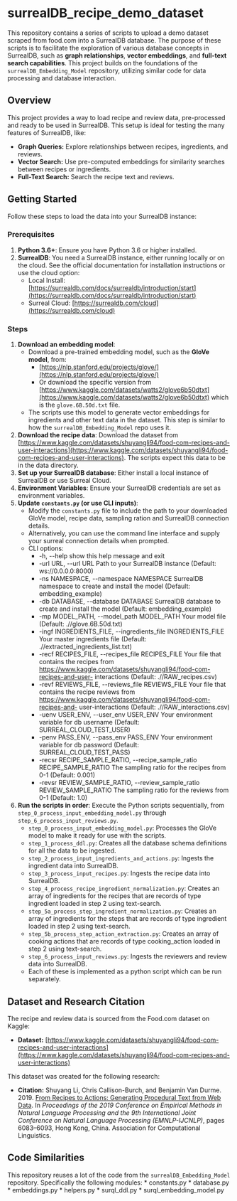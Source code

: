 # surrealDB_recipe_demo_dataset

This repository contains a series of scripts to upload a demo dataset scraped from food.com into a SurrealDB database. The purpose of these scripts is to facilitate the exploration of various database concepts in SurrealDB, such as **graph relationships**, **vector embeddings**, and **full-text search capabilities**. This project builds on the foundations of the `surrealDB_Embedding_Model` repository, utilizing similar code for data processing and database interaction.

## Overview

This project provides a way to load recipe and review data, pre-processed and ready to be used in SurrealDB. This setup is ideal for testing the many features of SurrealDB, like:

*   **Graph Queries:** Explore relationships between recipes, ingredients, and reviews.
*   **Vector Search:** Use pre-computed embeddings for similarity searches between recipes or ingredients.
*   **Full-Text Search:** Search the recipe text and reviews.

## Getting Started

Follow these steps to load the data into your SurrealDB instance:

### Prerequisites

1.  **Python 3.6+**: Ensure you have Python 3.6 or higher installed.
2.  **SurrealDB**: You need a SurrealDB instance, either running locally or on the cloud. See the official documentation for installation instructions or use the cloud option:
    *   Local Install: [https://surrealdb.com/docs/surrealdb/introduction/start](https://surrealdb.com/docs/surrealdb/introduction/start)
    *   Surreal Cloud: [https://surrealdb.com/cloud](https://surrealdb.com/cloud)

### Steps

1.  **Download an embedding model**:
    *   Download a pre-trained embedding model, such as the **GloVe model**, from:
        *   [https://nlp.stanford.edu/projects/glove/](https://nlp.stanford.edu/projects/glove/)
        *  Or download the specific version from [https://www.kaggle.com/datasets/watts2/glove6b50dtxt](https://www.kaggle.com/datasets/watts2/glove6b50dtxt) which is the `glove.6B.50d.txt` file.
    *   The scripts use this model to generate vector embeddings for ingredients and other text data in the dataset. This step is similar to how the `surrealDB_Embedding_Model` repo uses it.
2.  **Download the recipe data**: Download the dataset from [https://www.kaggle.com/datasets/shuyangli94/food-com-recipes-and-user-interactions](https://www.kaggle.com/datasets/shuyangli94/food-com-recipes-and-user-interactions). The scripts expect this data to be in the data directory.
3.  **Set up your SurrealDB database**: Either install a local instance of SurrealDB or use Surreal Cloud.
4.  **Environment Variables**: Ensure your SurrealDB credentials are set as environment variables.
5.  **Update `constants.py` (or use CLI inputs)**:
    *   Modify the `constants.py` file to include the path to your downloaded GloVe model, recipe data, sampling ration and SurrealDB connection details.
    *   Alternatively, you can use the command line interface and supply your surreal connection details when prompted.
    * CLI options:
      * -h, --help            show this help message and exit
      * -url URL, --url URL   Path to your SurrealDB instance (Default: ws://0.0.0.0:8000)
      * -ns NAMESPACE, --namespace NAMESPACE
                        SurrealDB namespace to create and install the model (Default: embedding_example)
      * -db DATABASE, --database DATABASE
                        SurrealDB database to create and install the model (Default: embedding_example)
      * -mp MODEL_PATH, --model_path MODEL_PATH
                        Your model file (Default: .//glove.6B.50d.txt)
      * -ingf INGREDIENTS_FILE, --ingredients_file INGREDIENTS_FILE
                        Your master ingredients file (Default: .//extracted_ingredients_list.txt)
      * -recf RECIPES_FILE, --recipes_file RECIPES_FILE
                        Your file that contains the recipes from https://www.kaggle.com/datasets/shuyangli94/food-com-recipes-and-user-
                        interactions (Default: .//RAW_recipes.csv)
      * -revf REVIEWS_FILE, --reviews_file REVIEWS_FILE
                        Your file that contains the recipe reviews from https://www.kaggle.com/datasets/shuyangli94/food-com-recipes-and-
                        user-interactions (Default: .//RAW_interactions.csv)
      * -uenv USER_ENV, --user_env USER_ENV
                        Your environment variable for db username (Default: SURREAL_CLOUD_TEST_USER)
      * -penv PASS_ENV, --pass_env PASS_ENV
                        Your environment variable for db password (Default: SURREAL_CLOUD_TEST_PASS)
      * -recsr RECIPE_SAMPLE_RATIO, --recipe_sample_ratio RECIPE_SAMPLE_RATIO
                        The sampling ratio for the recipes from 0-1 (Default: 0.001)
      * -revsr REVIEW_SAMPLE_RATIO, --review_sample_ratio REVIEW_SAMPLE_RATIO
                        The sampling ratio for the reviews from 0-1 (Default: 1.0)
6.  **Run the scripts in order**: Execute the Python scripts sequentially, from `step_0_process_input_embedding_model.py` through `step_6_process_input_reviews.py`.
    *   `step_0_process_input_embedding_model.py`: Processes the GloVe model to make it ready for use with the scripts.
    *   `step_1_process_ddl.py`: Creates all the database schema definitions for all the data to be ingested.
    *   `step_2_process_input_ingredients_and_actions.py`: Ingests the ingredient data into SurrealDB.
    *   `step_3_process_input_recipes.py`: Ingests the recipe data into SurrealDB.
    *   `step_4_process_recipe_ingredient_normalization.py`: Creates an array of ingredients for the recipes that are records of type ingredient loaded in step 2 using text-search.
    *   `step_5a_process_step_ingredient_normalization.py`: Creates an array of ingredients for the steps that are records of type ingredient loaded in step 2 using text-search.
    *   `step_5b_process_step_action_extraction.py`: Creates an array of cooking actions that are records of type cooking_action loaded in step 2 using text-search.
    *   `step_6_process_input_reviews.py`: Ingests the reviewers and review data into SurrealDB.
    * Each of these is implemented as a python script which can be run separately.

## Dataset and Research Citation

The recipe and review data is sourced from the Food.com dataset on Kaggle:

*   **Dataset:** [https://www.kaggle.com/datasets/shuyangli94/food-com-recipes-and-user-interactions](https://www.kaggle.com/datasets/shuyangli94/food-com-recipes-and-user-interactions)

This dataset was created for the following research:

*   **Citation:** Shuyang Li, Chris Callison-Burch, and Benjamin Van Durme. 2019. [From Recipes to Actions: Generating Procedural Text from Web Data](https://aclanthology.org/D19-1613/). In *Proceedings of the 2019 Conference on Empirical Methods in Natural Language Processing and the 9th International Joint Conference on Natural Language Processing (EMNLP-IJCNLP)*, pages 6083–6093, Hong Kong, China. Association for Computational Linguistics.

## Code Similarities
This repository reuses a lot of the code from the `surrealDB_Embedding_Model` repository. Specifically the following modules:
    * constants.py
    * database.py
    * embeddings.py
    * helpers.py
    * surql_ddl.py
    * surql_embedding_model.py
